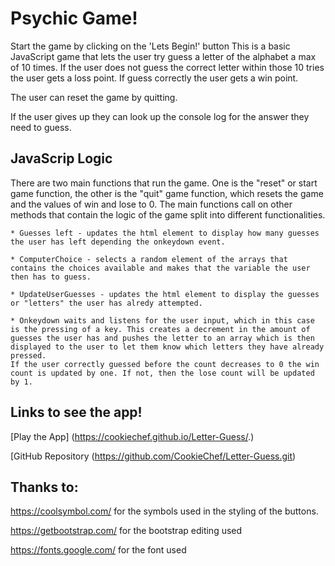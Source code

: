 # Psychic Game!


Start the game by clicking on the 'Lets Begin!' button
This is a basic JavaScript game that lets the user try guess a letter of the alphabet a max of 10 times. If the user does not guess the correct letter within those 10 tries the user gets a loss point. If guess correctly the user gets a win point. 

The user can reset the game by quitting.

If the user gives up they can look up the console log for the answer they need to guess.

## JavaScrip Logic 

There are two main functions that run the game. One is the "reset" or start game function, the other is the "quit" game function, which resets the game and the values of win and lose to 0. The main functions call on other methods that contain the logic of the game split into different functionalities. 

    * Guesses left - updates the html element to display how many guesses the user has left depending the onkeydown event.

    * ComputerChoice - selects a random element of the arrays that contains the choices available and makes that the variable the user then has to guess.

    * UpdateUserGuesses - updates the html element to display the guesses or "letters" the user has alredy attempted. 

    * Onkeydown waits and listens for the user input, which in this case is the pressing of a key. This creates a decrement in the amount of guesses the user has and pushes the letter to an array which is then displayed to the user to let them know which letters they have already pressed. 
    If the user correctly guessed before the count decreases to 0 the win count is updated by one. If not, then the lose count will be updated by 1.

## Links to see the app!

[Play the App] (https://cookiechef.github.io/Letter-Guess/.)

[GitHub Repository (https://github.com/CookieChef/Letter-Guess.git)

## Thanks to: 
https://coolsymbol.com/ for the symbols used in the styling of the buttons. 

https://getbootstrap.com/ for the bootstrap editing used 

https://fonts.google.com/ for the font used


